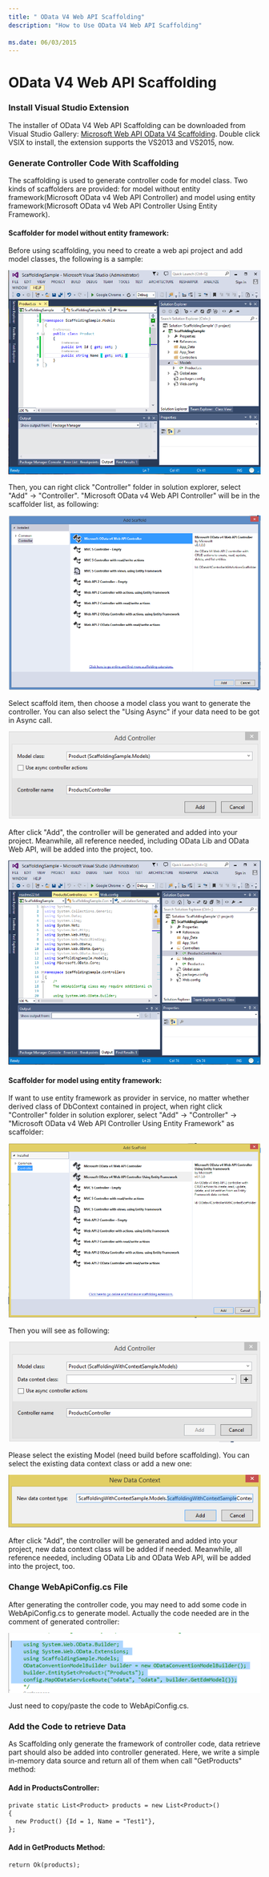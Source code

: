 ```yaml
---
title: " OData V4 Web API Scaffolding"
description: "How to Use OData V4 Web API Scaffolding"

ms.date: 06/03/2015
---
```

# OData V4 Web API Scaffolding

### Install Visual Studio Extension
The installer of OData V4 Web API Scaffolding can be downloaded from Visual Studio Gallery: [Microsoft Web API OData V4 Scaffolding](https://visualstudiogallery.msdn.microsoft.com/db6b8857-06cc-4f40-95dd-a379f0494f45). Double click VSIX to install, the extension supports the VS2013 and VS2015, now.

### Generate Controller Code With Scaffolding
The scaffolding is used to generate controller code for model class. Two kinds of scaffolders are provided: for model without entity framework(Microsoft OData v4 Web API Controller) and model using entity framework(Microsoft OData v4 Web API Controller Using Entity Framework). 

#### Scaffolder for model without entity framework:
Before using scaffolding, you need to create a web api project and add model classes, the following is a sample:

![](../assets/11-01-ProjAndClass.PNG)

Then, you can right click "Controller" folder in solution explorer, select "Add" -> "Controller". "Microsoft OData v4 Web API Controller" will be in the scaffolder list, as following:

![](../assets/11-01-SelectController.PNG)

Select scaffold item, then choose a model class you want to generate the controller. You can also select the "Using Async" if your data need to be got in Async call.

![](../assets/11-01-SelectModelClass.PNG)

After click "Add", the controller will be generated and added into your project. Meanwhile, all reference needed, including OData Lib and OData Web API, will be added into the project, too.

![](../assets/11-01-Complete.PNG)

#### Scaffolder for model using entity framework:
If want to use entity framework as provider in service, no matter whether derived class of DbContext contained in project, when right click "Controller" folder in solution explorer, select "Add" -> "Controller" -> "Microsoft OData v4 Web API Controller Using Entity Framework" as scaffolder:

![](../assets/11-01-SelectScaffolderWithContext.PNG)

Then you will see as following:

![](../assets/11-01-SelectModelWithoutContext.PNG)

Please select the existing Model (need build before scaffolding). You can select the existing data context class or add a new one:

![](../assets/11-01-AddNewDataContext.PNG)

After click "Add", the controller will be generated and added into your project, new data context class will be added if needed. Meanwhile, all reference needed, including OData Lib and OData Web API, will be added into the project, too.

### Change WebApiConfig.cs File
After generating the controller code, you may need to add some code in WebApiConfig.cs to generate model. Actually the code needed are in the comment of generated controller:

![](../assets/11-01-ChangeWebApiConfig.PNG)

Just need to copy/paste the code to WebApiConfig.cs.

### Add the Code to retrieve Data
As Scaffolding only generate the framework of controller code, data retrieve part should also be added into controller generated. Here, we write a simple in-memory data source and return all of them when call "GetProducts" method:

#### Add in ProductsController:
```
private static List<Product> products = new List<Product>()
{
  new Product() {Id = 1, Name = "Test1"},
};
```

#### Add in GetProducts Method:
```
return Ok(products);
```
